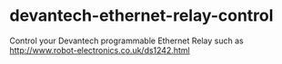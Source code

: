 # devantech-ethernet-relay-control
Control your Devantech programmable Ethernet Relay such as http://www.robot-electronics.co.uk/ds1242.html
